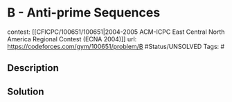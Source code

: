 # B - Anti-prime Sequences

contest: [[CFICPC/100651/100651|2004-2005 ACM-ICPC East Central North America Regional Contest (ECNA 2004)]]
url: https://codeforces.com/gym/100651/problem/B
#Status/UNSOLVED
Tags: #

## Description

## Solution

